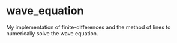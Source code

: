 wave_equation
=============

My implementation of finite-differences and the method of lines to numerically solve the wave equation.
